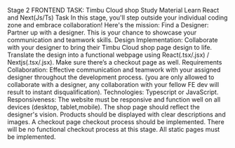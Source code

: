 Stage 2 FRONTEND TASK: Timbu Cloud shop
Study Material
 Learn React and Next(Js/Ts)
Task
In this stage, you'll step outside your individual coding zone and embrace collaboration! Here's the mission:
Find a Designer: Partner up with a designer. This is your chance to showcase your communication and teamwork skills.
Design Implementation: Collaborate with your designer to bring their Timbu Cloud shop page design to life. Translate the design into a functional webpage using React(.tsx/.jsx) / Nextjs(.tsx/.jsx). Make sure there’s a checkout page as well.
Requirements
Collaboration: Effective communication and teamwork with your assigned designer throughout the development process. (you are only allowed to collaborate with a designer, any collaboration with your fellow FE dev will result to instant disqualification).
Technologies: Typescript or JavaScript.
Responsiveness: The website must be responsive and function well on all devices (desktop, tablet,mobile).
The shop page should reflect the designer's vision.
Products should be displayed with clear descriptions and images.
A checkout page checkout process should be implemented.
There will be no functional checkout process at this stage.
All static pages must be implemented.